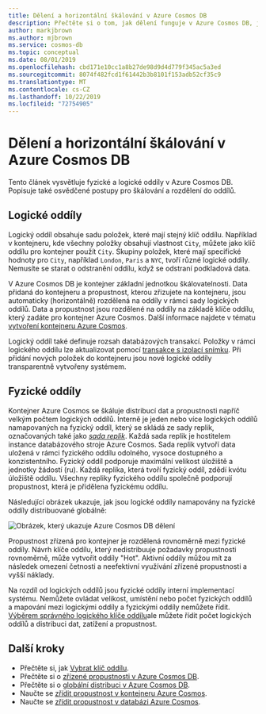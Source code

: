 ```yaml
---
title: Dělení a horizontální škálování v Azure Cosmos DB
description: Přečtěte si o tom, jak dělení funguje v Azure Cosmos DB, jak nakonfigurovat dělení a klíče oddílů a jak zvolit správný klíč oddílu pro vaši aplikaci.
author: markjbrown
ms.author: mjbrown
ms.service: cosmos-db
ms.topic: conceptual
ms.date: 08/01/2019
ms.openlocfilehash: cbd171e10cc1a8b27de98d9d4d779f345ac5a3ed
ms.sourcegitcommit: 8074f482fcd1f61442b3b8101f153adb52cf35c9
ms.translationtype: MT
ms.contentlocale: cs-CZ
ms.lasthandoff: 10/22/2019
ms.locfileid: "72754905"
---
```

# <a name="partitioning-and-horizontal-scaling-in-azure-cosmos-db"></a>Dělení a horizontální škálování v Azure Cosmos DB

Tento článek vysvětluje fyzické a logické oddíly v Azure Cosmos DB. Popisuje také osvědčené postupy pro škálování a rozdělení do oddílů. 

## <a name="logical-partitions"></a>Logické oddíly

Logický oddíl obsahuje sadu položek, které mají stejný klíč oddílu. Například v kontejneru, kde všechny položky obsahují vlastnost `City`, můžete jako klíč oddílu pro kontejner použít `City`. Skupiny položek, které mají specifické hodnoty pro `City`, například `London`, `Paris` a `NYC`, tvoří různé logické oddíly. Nemusíte se starat o odstranění oddílu, když se odstraní podkladová data.

V Azure Cosmos DB je kontejner základní jednotkou škálovatelnosti. Data přidaná do kontejneru a propustnost, kterou zřizujete na kontejneru, jsou automaticky (horizontálně) rozdělená na oddíly v rámci sady logických oddílů. Data a propustnost jsou rozdělené na oddíly na základě klíče oddílu, který zadáte pro kontejner Azure Cosmos. Další informace najdete v tématu [vytvoření kontejneru Azure Cosmos](how-to-create-container.md).

Logický oddíl také definuje rozsah databázových transakcí. Položky v rámci logického oddílu lze aktualizovat pomocí [transakce s izolací snímku](database-transactions-optimistic-concurrency.md). Při přidání nových položek do kontejneru jsou nové logické oddíly transparentně vytvořeny systémem.

## <a name="physical-partitions"></a>Fyzické oddíly

Kontejner Azure Cosmos se škáluje distribucí dat a propustnosti napříč velkým počtem logických oddílů. Interně je jeden nebo více logických oddílů namapovaných na fyzický oddíl, který se skládá ze sady replik, označovaných také jako [*sada replik*](global-dist-under-the-hood.md). Každá sada replik je hostitelem instance databázového stroje Azure Cosmos. Sada replik vytvoří data uložená v rámci fyzického oddílu odolného, vysoce dostupného a konzistentního. Fyzický oddíl podporuje maximální velikost úložiště a jednotky žádostí (ru). Každá replika, která tvoří fyzický oddíl, zdědí kvótu úložiště oddílu. Všechny repliky fyzického oddílu společně podporují propustnost, která je přidělena fyzickému oddílu. 

Následující obrázek ukazuje, jak jsou logické oddíly namapovány na fyzické oddíly distribuované globálně:

![Obrázek, který ukazuje Azure Cosmos DB dělení](./media/partition-data/logical-partitions.png)

Propustnost zřízená pro kontejner je rozdělená rovnoměrně mezi fyzické oddíly. Návrh klíče oddílu, který nedistribuuje požadavky propustnosti rovnoměrně, může vytvořit oddíly "Hot". Aktivní oddíly můžou mít za následek omezení četnosti a neefektivní využívání zřízené propustnosti a vyšší náklady.

Na rozdíl od logických oddílů jsou fyzické oddíly interní implementací systému. Nemůžete ovládat velikost, umístění nebo počet fyzických oddílů a mapování mezi logickými oddíly a fyzickými oddíly nemůžete řídit. [Výběrem správného logického klíče oddílu](partitioning-overview.md#choose-partitionkey)ale můžete řídit počet logických oddílů a distribuci dat, zatížení a propustnost.

## <a name="next-steps"></a>Další kroky

* Přečtěte si, jak [Vybrat klíč oddílu](partitioning-overview.md#choose-partitionkey).
* Přečtěte si o [zřízené propustnosti v Azure Cosmos DB](request-units.md).
* Přečtěte si o [globální distribuci v Azure Cosmos DB](distribute-data-globally.md).
* Naučte se [zřídit propustnost v kontejneru Azure Cosmos](how-to-provision-container-throughput.md).
* Naučte se [zřídit propustnost v databázi Azure Cosmos](how-to-provision-database-throughput.md).
